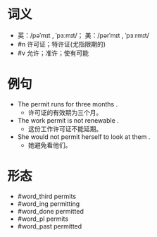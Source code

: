 # 词义
- 英：/pəˈmɪt , ˈpɜːmɪt/； 美：/pərˈmɪt , ˈpɜːrmɪt/
- #n 许可证；特许证(尤指限期的)
- #v 允许；准许；使有可能
# 例句
- The permit runs for three months .
	- 许可证的有效期为三个月。
- The work permit is not renewable .
	- 这份工作许可证不能延期。
- She would not permit herself to look at them .
	- 她避免看他们。
# 形态
- #word_third permits
- #word_ing permitting
- #word_done permitted
- #word_pl permits
- #word_past permitted
